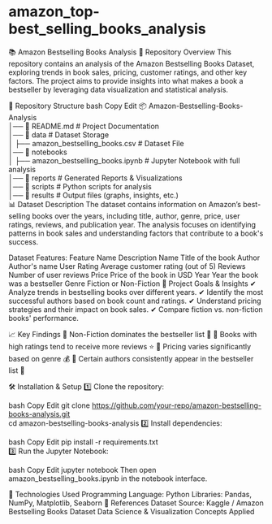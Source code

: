 # amazon_top-best_selling_books_analysis

📚 Amazon Bestselling Books Analysis
📌 Repository Overview
This repository contains an analysis of the Amazon Bestselling Books Dataset, exploring trends in book sales, pricing, customer ratings, and other key factors. The project aims to provide insights into what makes a book a bestseller by leveraging data visualization and statistical analysis.

📂 Repository Structure
bash
Copy
Edit
📦 Amazon-Bestselling-Books-Analysis  
│── 📄 README.md                     # Project Documentation  
│── 📂 data                          # Dataset Storage  
│   ├── amazon_bestselling_books.csv  # Dataset File  
│── 📂 notebooks  
│   ├── amazon_bestselling_books.ipynb  # Jupyter Notebook with full analysis  
│── 📂 reports                        # Generated Reports & Visualizations  
│── 📂 scripts                        # Python scripts for analysis  
│── 📂 results                        # Output files (graphs, insights, etc.)  
📊 Dataset Description
The dataset contains information on Amazon’s best-selling books over the years, including title, author, genre, price, user ratings, reviews, and publication year. The analysis focuses on identifying patterns in book sales and understanding factors that contribute to a book's success.

Dataset Features:
Feature Name	Description
Name	Title of the book
Author	Author's name
User Rating	Average customer rating (out of 5)
Reviews	Number of user reviews
Price	Price of the book in USD
Year	Year the book was a bestseller
Genre	Fiction or Non-Fiction
📌 Project Goals & Insights
✔ Analyze trends in bestselling books over different years.
✔ Identify the most successful authors based on book count and ratings.
✔ Understand pricing strategies and their impact on book sales.
✔ Compare fiction vs. non-fiction books' performance.

📈 Key Findings
📌 Non-Fiction dominates the bestseller list 📖
📌 Books with high ratings tend to receive more reviews ⭐
📌 Pricing varies significantly based on genre 💰
📌 Certain authors consistently appear in the bestseller list 🎯

🛠 Installation & Setup
1️⃣ Clone the repository:

bash
Copy
Edit
git clone https://github.com/your-repo/amazon-bestselling-books-analysis.git  
cd amazon-bestselling-books-analysis
2️⃣ Install dependencies:

bash
Copy
Edit
pip install -r requirements.txt  
3️⃣ Run the Jupyter Notebook:

bash
Copy
Edit
jupyter notebook
Then open amazon_bestselling_books.ipynb in the notebook interface.

📌 Technologies Used
Programming Language: Python
Libraries: Pandas, NumPy, Matplotlib, Seaborn
📜 References
Dataset Source: Kaggle / Amazon Bestselling Books Dataset
Data Science & Visualization Concepts Applied

